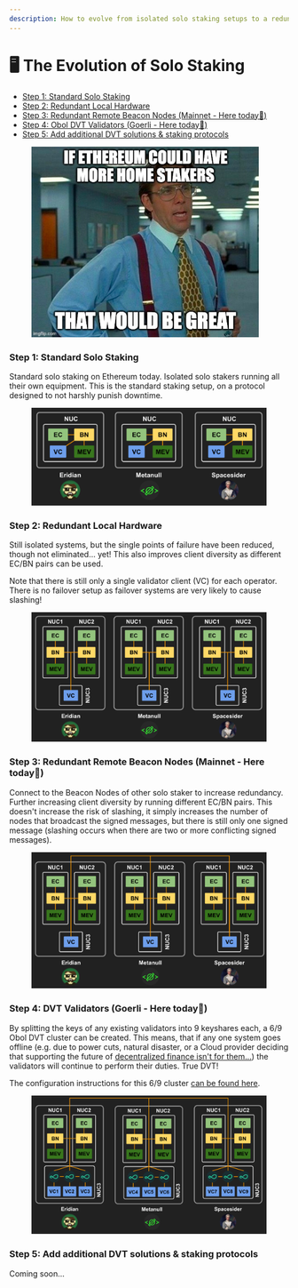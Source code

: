 ```yaml
---
description: How to evolve from isolated solo staking setups to a redundant DVT system.
---
```


# 🖥 The Evolution of Solo Staking

* [Step 1: Standard Solo Staking](the-evolution-of-solo-staking.md#step-1-standard-solo-staking)
* [Step 2: Redundant Local Hardware](the-evolution-of-solo-staking.md#step-2-redundant-local-hardware)
* [Step 3: Redundant Remote Beacon Nodes (Mainnet - Here today📍)](the-evolution-of-solo-staking.md#step-3-redundant-remote-beacon-nodes-mainnet-here-today)
* [Step 4: Obol DVT Validators (Goerli - Here today📍)](the-evolution-of-solo-staking.md#step-4-obol-dvt-validators-goerli-here-today)
* [Step 5: Add additional DVT solutions & staking protocols](the-evolution-of-solo-staking.md#step-5-add-additional-dvt-solutions-and-staking-protocols)

<figure><img src=".gitbook/assets/image (2).png" alt="Home Stakers Meme" width="410"><figcaption></figcaption></figure>

### Step 1: Standard Solo Staking

Standard solo staking on Ethereum today. Isolated solo stakers running all their own equipment. This is the standard staking setup, on a protocol designed to not harshly punish downtime.&#x20;

<figure><img src=".gitbook/assets/image (3) (3).png" alt=""><figcaption></figcaption></figure>

### Step 2: Redundant Local Hardware

Still isolated systems, but the single points of failure have been reduced, though not eliminated... yet! This also improves client diversity as different EC/BN pairs can be used.

Note that there is still only a single validator client (VC) for each operator. There is no failover setup as failover systems are very likely to cause slashing!

<figure><img src=".gitbook/assets/image (1) (1) (1).png" alt=""><figcaption></figcaption></figure>

### Step 3: Redundant Remote Beacon Nodes (Mainnet - Here today📍)

Connect to the Beacon Nodes of other solo staker to increase redundancy. Further increasing client diversity by running different EC/BN pairs. This doesn't increase the risk of slashing, it simply increases the number of nodes that broadcast the signed messages, but there is still only one signed message (slashing occurs when there are two or more conflicting signed messages).

<figure><img src=".gitbook/assets/image (7) (1).png" alt=""><figcaption></figcaption></figure>

### Step 4: DVT Validators (Goerli - Here today📍)

By splitting the keys of any existing validators into 9 keyshares each, a 6/9 Obol DVT cluster can be created. This means, that if any one system goes offline (e.g. due to power cuts, natural disaster, or a Cloud provider deciding that supporting the future of [decentralized finance isn't for them...](https://www.coindesk.com/business/2022/08/26/ethereum-could-get-kicked-off-cloud-host-that-powers-10-of-crypto-network/)) the validators will continue to perform their duties. True DVT!

The configuration instructions for this 6/9 cluster [can be found here](dvt-configuration/obol-dvt/cluster-config-6-9.md).

<figure><img src=".gitbook/assets/image (12) (3).png" alt=""><figcaption></figcaption></figure>

### Step 5: Add additional DVT solutions & staking protocols

Coming soon...

